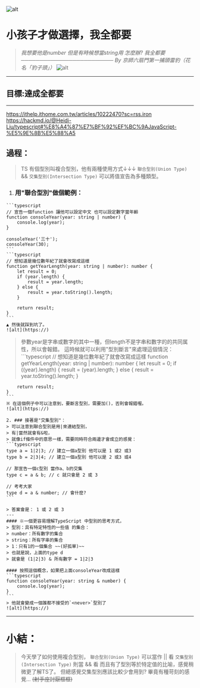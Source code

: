 ![alt](https://)

# 小孩子才做選擇，我全都要
> *我想要他是number*
> *但是有時候想當string用*
> *怎麼辦?*
> *我全都要*
> *───────────────────────── By 京師六扇門第一捕頭雷豹（花名「豹子頭」）*
![alt](https://)

---

## 目標:達成全都要
---
https://ithelp.ithome.com.tw/articles/10222470?sc=rss.iron
https://hackmd.io/@Heidi-Liu/typescript#%E8%A4%87%E7%BF%92%EF%BC%9AJavaScript-%E5%9E%8B%E5%88%A5
## 過程：
   > TS 有個型別叫複合型別，他有兩種使用方式↓↓↓
   > `聯合型別(Union Type)` && `交集型別(Intersection Type)`
   > 可以將值宣告為多種類型。
   1. ### 用"聯合型別"做個範例：
    ```typescript
    // 宣告一個function 讓他可以設定中文 也可以設定數字當年齡
    function consoleYear(year: string | number) {
        console.log(year);
    }

    consoleYear('三十');
    consoleYear(30);
    ```
    ```typescript
    // 想知道是幾位數年紀了就會改寫成這樣
    function getYearLength(year: string | number): number {
        let result = 0;
        if (year.length) {
            result = year.length;
        } else {
            result = year.toString().length;
        }

        return result;
    }
    ```
    ▲ 然後就踩到坑了。
    ![alt](https://)

   > 參數year是字串或數字的其中一種，但length不是字串和數字的的共同属性，所以會報錯。
   > 這時候就可以利用"型別斷言"來處理這個情況：
    ```typescript
    // 想知道是幾位數年紀了就會改寫成這樣
    function getYearLength(year: string | number): number {
        let result = 0;
        if ((<string>year).length) {
            result = (<string>year).length;
        } else {
            result = year.toString().length;
        }

        return result;
    }
    ```
    ※ 在這個例子中可以注意到，要斷言型別，需要加()，否則會報錯喔。
    ![alt](https://)

    2. ### 接著是"交集型別"：
    > 可以注意到聯合型別是用|來連結型別，
    > 有|當然就會有&啦，
    > 就像if條件中的意思一樣，需要同時符合兩邊才會成立的感覺：
    ```typescript
    type a = 1|2|3; // 建立一個a型別 他可以是 1 或2 或3
    type b = 2|3|4; // 建立一個a型別 他可以是 2 或3 或4

    // 那宣告一個c型別 當作a、b的交集
    type c = a & b; // c 就只會是 2 或 3

    // 考考大家
    type d = a & number; // 會什麼?
    ```

    > 答案會是： 1 或 2 或 3
    ---
    #### ※一個更容易理解TypeScript 中型別的思考方式，
    > 型別：具有特定特性的一些值 的集合：
    > number：所有數字的集合
    > string：所有字串的集合
    > 1：只有1的一個集合 ~~(好孤單)~~
    > 也就是說，上面的type d
    > 就會是 (1|2|3) & 所有數字 = 1|2|3

    #### 按照這個概念，如果把上面consoleYear改成這樣
    ```typescript
    function consoleYear(year: string & number) {
        console.log(year);
    }
    ```
    > 他就會變成一個誰都不接受的`<never>`型別了
    ![alt](https://)
---
# 小結：
   > 今天學了如何使用複合型別，
   > `聯合型別(Union Type)` 可以當作 || 看
   > `交集型別(Intersection Type)` 則當 && 看
   > 而且有了型別等於特定值的比喻，感覺稍微更了解TS了。
   > 但總感覺交集型別應該比較少會用到?
   > 畢竟有種苛刻的感覺... ~~(射手座討厭框框)~~

